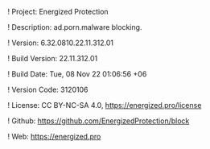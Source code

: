 ! Project: Energized Protection

! Description: ad.porn.malware blocking.

! Version: 6.32.0810.22.11.312.01

! Build Version: 22.11.312.01

! Build Date: Tue, 08 Nov 22 01:06:56 +06

! Version Code: 3120106

! License: CC BY-NC-SA 4.0, https://energized.pro/license

! Github: https://github.com/EnergizedProtection/block

! Web: https://energized.pro
